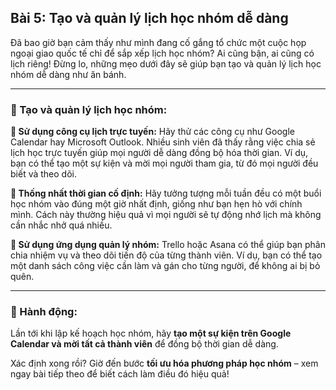 ## Bài 5: Tạo và quản lý lịch học nhóm dễ dàng

Đã bao giờ bạn cảm thấy như mình đang cố gắng tổ chức một cuộc họp ngoại giao quốc tế chỉ để sắp xếp lịch học nhóm? Ai cũng bận, ai cũng có lịch riêng! Đừng lo, những mẹo dưới đây sẽ giúp bạn tạo và quản lý lịch học nhóm dễ dàng như ăn bánh.

---

### 📌 Tạo và quản lý lịch học nhóm:

**🔹 Sử dụng công cụ lịch trực tuyến:**
Hãy thử các công cụ như Google Calendar hay Microsoft Outlook. Nhiều sinh viên đã thấy rằng việc chia sẻ lịch học trực tuyến giúp mọi người dễ dàng đồng bộ hóa thời gian. Ví dụ, bạn có thể tạo một sự kiện và mời mọi người tham gia, từ đó mọi người đều biết và theo dõi.

**🔹 Thống nhất thời gian cố định:**
Hãy tưởng tượng mỗi tuần đều có một buổi học nhóm vào đúng một giờ nhất định, giống như bạn hẹn hò với chính mình. Cách này thường hiệu quả vì mọi người sẽ tự động nhớ lịch mà không cần nhắc nhở quá nhiều.

**🔹 Sử dụng ứng dụng quản lý nhóm:**
Trello hoặc Asana có thể giúp bạn phân chia nhiệm vụ và theo dõi tiến độ của từng thành viên. Ví dụ, bạn có thể tạo một danh sách công việc cần làm và gán cho từng người, để không ai bị bỏ quên.

---

### 🚀 Hành động:

Lần tới khi lập kế hoạch học nhóm, hãy **tạo một sự kiện trên Google Calendar và mời tất cả thành viên** để đồng bộ thời gian dễ dàng.

Xác định xong rồi? Giờ đến bước **tối ưu hóa phương pháp học nhóm** – xem ngay bài tiếp theo để biết cách làm điều đó hiệu quả!